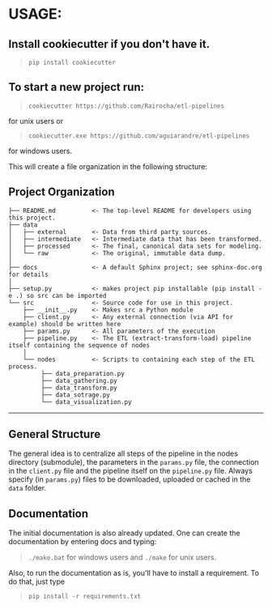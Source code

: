 # USAGE:

## Install cookiecutter if you don't have it.

> `pip install cookiecutter`

## To start a new project run:

> `cookiecutter https://github.com/Rairocha/etl-pipelines`

for unix users or 

> `cookiecutter.exe https://github.com/aguiarandre/etl-pipelines`

for windows users.


This will create a file organization in the following structure:

Project Organization
------------

    ├── README.md          <- The top-level README for developers using this project.
    ├── data
    │   ├── external       <- Data from third party sources.
    │   ├── intermediate   <- Intermediate data that has been transformed.
    │   ├── processed      <- The final, canonical data sets for modeling.
    │   └── raw            <- The original, immutable data dump.
    │
    ├── docs               <- A default Sphinx project; see sphinx-doc.org for details
    │
    ├── setup.py           <- makes project pip installable (pip install -e .) so src can be imported
    └── src                <- Source code for use in this project.
        ├── __init__.py    <- Makes src a Python module
        ├── client.py      <- Any external connection (via API for example) should be written here    
        ├── params.py      <- All parameters of the execution
        ├── pipeline.py    <- The ETL (extract-transform-load) pipeline itself containing the sequence of nodes
        │
        └── nodes          <- Scripts to containing each step of the ETL process.
             ├── data_preparation.py
             ├── data_gathering.py
             ├── data_transform.py
             ├── data_sotrage.py
             └── data_visualization.py
         
--------

## General Structure

The general idea is to centralize all steps of the pipeline in the nodes directory (submodule), the parameters in the `params.py` file, the connection in the `client.py` file and the pipeline itself on the `pipeline.py` file. 
Always specify (in `params.py`) files to be downloaded, uploaded or cached in the `data` folder. 

## Documentation

The initial documentation is also already updated. One can create the documentation by entering docs and typing: 
> `./make.bat`
for windows users and 
> `./make` 
for unix users. 

Also, to run the documentation as is, you'll have to install a requirement. To do that, just type 

> `pip install -r requirements.txt`
